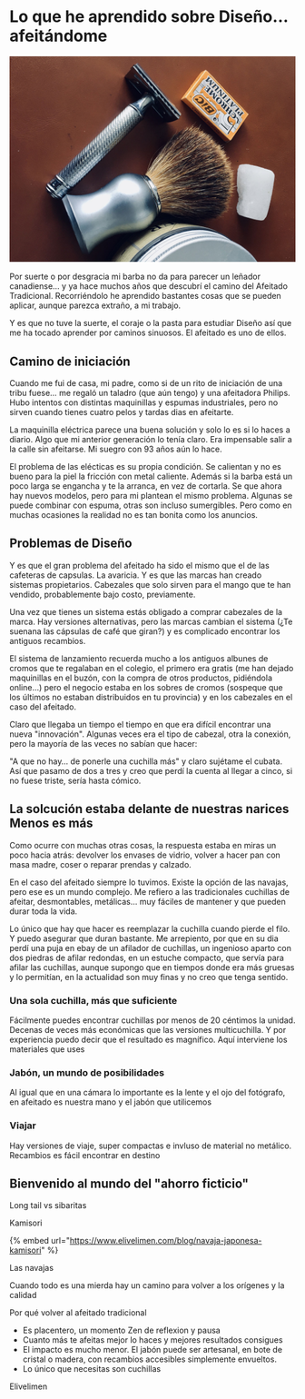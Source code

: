 # Lo que he aprendido sobre Diseño… afeitándome

![Mi kit básico que me acompaña desde hace muchos años](../.gitbook/assets/afeitado-basico.jpg)

Por suerte o por desgracia mi barba no da para parecer un leñador canadiense… y ya hace muchos años que descubrí el camino del Afeitado Tradicional. Recorriéndolo he aprendido bastantes cosas que se pueden aplicar, aunque parezca extraño, a mi trabajo.

Y es que no tuve la suerte, el coraje o la pasta para estudiar Diseño así que me ha tocado aprender por caminos sinuosos. El afeitado es uno de ellos.

## Camino de iniciación

Cuando me fui de casa, mi padre, como si de un rito de iniciación de una tribu fuese… me regaló un taladro (que aún tengo) y una afeitadora Philips. Hubo intentos con distintas maquinillas y espumas industriales, pero no sirven cuando tienes cuatro pelos y tardas dias en afeitarte.

La maquinilla eléctrica parece una buena solución y solo lo es si lo haces a diario. Algo que mi anterior generación lo tenía claro. Era impensable salir a la calle sin afeitarse. Mi suegro con 93 años aún lo hace.

El problema de las elécticas es su propia condición. Se calientan y no es bueno para la piel la fricción con metal caliente. Además si la barba está un poco larga se engancha y te la arranca, en vez de cortarla. Se que ahora hay nuevos modelos, pero para mi plantean el mismo problema. Algunas se puede combinar con espuma, otras son incluso sumergibles. Pero como en muchas ocasiones la realidad no es tan bonita como los anuncios.

## Problemas de Diseño

Y es que el gran problema del afeitado ha sido el mismo que el de las cafeteras de capsulas. La avaricia. Y es que las marcas han creado sistemas propietarios. Cabezales que solo sirven para el mango que te han vendido, probablemente bajo costo, previamente.

Una vez que tienes un sistema estás obligado a comprar cabezales de la marca. Hay versiones alternativas, pero las marcas cambian el sistema (¿Te suenana las cápsulas de café que giran?) y es complicado encontrar los antiguos recambios.

El sistema de lanzamiento recuerda mucho a los antiguos albunes de cromos que te regalaban en el colegio, el primero era gratis (me han dejado maquinillas en el buzón, con la compra de otros productos, pidiéndola online…) pero el negocio estaba en los sobres de cromos (sospeque que los últimos no estaban distribuidos en tu provincia) y en los cabezales en el caso del afeitado.

Claro que llegaba un tiempo el tiempo en que era difícil encontrar una nueva "innovación". Algunas veces era el tipo de cabezal, otra la conexión, pero la mayoría de las veces no sabían que hacer:

"A que no hay… de ponerle una cuchilla más" y claro sujétame el cubata. Así que pasamo de dos a tres y creo que perdí la cuenta al llegar a cinco, si no fuese triste, sería hasta cómico.

## La solcución estaba delante de nuestras narices Menos es más

Como ocurre con muchas otras cosas, la respuesta estaba en miras un poco hacia atrás: devolver los envases de vidrio, volver a hacer pan con masa madre, coser o reparar prendas y calzado.

En el caso del afeitado siempre lo tuvimos. Existe la opción de las navajas, pero ese es un mundo complejo. Me refiero a las tradicionales cuchillas de afeitar, desmontables, metálicas… muy fáciles de mantener y que pueden durar toda la vida.

Lo único que hay que hacer es reemplazar la cuchilla cuando pierde el filo. Y puedo asegurar que duran bastante. Me arrepiento, por que en su dia perdí una puja en ebay de un afilador de cuchillas, un ingenioso aparto con dos piedras de afilar redondas, en un estuche compacto, que servía para afilar las cuchillas, aunque supongo que en tiempos donde era más gruesas y lo permitían, en la actualidad son muy finas y no creo que tenga sentido.

### Una sola cuchilla, más que suficiente

Fácilmente puedes encontrar cuchillas por menos de 20 céntimos la unidad. Decenas de veces más económicas que las versiones multicuchilla. Y por experiencia puedo decir que el resultado es magnífico. Aquí interviene los materiales que uses

### Jabón, un mundo de posibilidades

Al igual que en una cámara lo importante es la lente y el ojo del fotógrafo, en afeitado es nuestra mano y el jabón que utilicemos

### Viajar

Hay versiones de viaje, super compactas e invluso de material no metálico. Recambios es fácil encontrar en destino



## Bienvenido al mundo del "ahorro ficticio"



Long tail vs sibaritas

Kamisori

{% embed url="https://www.elivelimen.com/blog/navaja-japonesa-kamisori" %}

Las navajas

Cuando todo es una mierda hay un camino para volver a los orígenes y la calidad

Por qué volver al afeitado tradicional

* Es placentero, un momento Zen de reflexion y pausa
* Cuanto más te afeitas mejor lo haces y mejores resultados consigues
* El impacto es mucho menor. El jabón puede ser artesanal, en bote de cristal o madera, con recambios accesibles simplemente envueltos.
* Lo único que necesitas son cuchillas

Elivelimen

